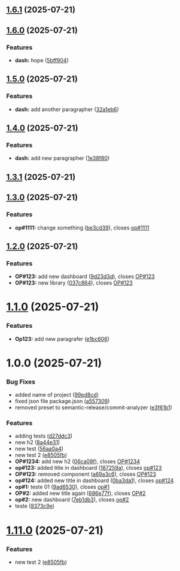 ## [1.6.1](https://github.com/devericlp/teste-changelog/compare/v1.6.0...v1.6.1) (2025-07-21)

## [1.6.0](https://github.com/devericlp/teste-changelog/compare/v1.5.0...v1.6.0) (2025-07-21)

### Features

* **dash:** hope ([5bff904](https://github.com/devericlp/teste-changelog/commit/5bff9046afa923a4c39bc2a7f32e759398b7a885))

## [1.5.0](https://github.com/devericlp/teste-changelog/compare/v1.4.0...v1.5.0) (2025-07-21)

### Features

* **dash:** add another paragrapher ([32a1eb6](https://github.com/devericlp/teste-changelog/commit/32a1eb6b49e236f0515778d860348b5e0a224a42))

## [1.4.0](https://github.com/devericlp/teste-changelog/compare/v1.3.1...v1.4.0) (2025-07-21)

### Features

* **dash:** add new paragrapher ([1e38f80](https://github.com/devericlp/teste-changelog/commit/1e38f80754c68819f00051ba7100787a0f764275))

## [1.3.1](https://github.com/devericlp/teste-changelog/compare/v1.3.0...v1.3.1) (2025-07-21)

## [1.3.0](https://github.com/devericlp/teste-changelog/compare/v1.2.0...v1.3.0) (2025-07-21)

### Features

* **op#1111:** change something ([be3cd39](https://github.com/devericlp/teste-changelog/commit/be3cd39b4a4c0e1c5b0a629218e01d40710b8f4e)), closes [op#1111](https://github.com/devericlp/op/issues/1111)

## [1.2.0](https://github.com/devericlp/teste-changelog/compare/v1.1.0...v1.2.0) (2025-07-21)

### Features

* **OP#123:** add new dashboard ([9d23d3d](https://github.com/devericlp/teste-changelog/commit/9d23d3d97d84731477fc823dbeb3c1899c64c4b6)), closes [OP#123](https://github.com/devericlp/OP/issues/123)
* **OP#123:** new library ([037c864](https://github.com/devericlp/teste-changelog/commit/037c8646308be0f0eca512d2a97f817304882d9a)), closes [OP#123](https://github.com/devericlp/OP/issues/123)

# [1.1.0](https://github.com/devericlp/teste-changelog/compare/v1.0.0...v1.1.0) (2025-07-21)


### Features

* **Op123:** add new paragrafer ([e1bc606](https://github.com/devericlp/teste-changelog/commit/e1bc6063b417dea0ec48d4fb94c94c83f26c6a24))

# 1.0.0 (2025-07-21)


### Bug Fixes

* added name of project ([99ed8cd](https://github.com/devericlp/teste-changelog/commit/99ed8cd24e27e4d0b616d2f4ca5e082a59196eb9))
* fixed json file package.json ([a557309](https://github.com/devericlp/teste-changelog/commit/a557309941de0b5719912c19a9adc7973d860175))
* removed preset to semantic-release/commit-analyzer ([e3f61b1](https://github.com/devericlp/teste-changelog/commit/e3f61b193c0f0ccf7c6f406eafa54a09c700a426))


### Features

* adding tests ([d27ddc3](https://github.com/devericlp/teste-changelog/commit/d27ddc367352fbf7cf588fd7592393379865cdf1))
* new h2 ([8a44e31](https://github.com/devericlp/teste-changelog/commit/8a44e3115e529b96268b66037ec714138c520358))
* new test ([56aa0a4](https://github.com/devericlp/teste-changelog/commit/56aa0a4318920cd5d19806707e58c20333dcbca6))
* new test 2 ([e8505fb](https://github.com/devericlp/teste-changelog/commit/e8505fbf5b9e347cd8c32ade59ca86cdd088ce78))
* **OP#1234:** add new h2 ([06ca08f](https://github.com/devericlp/teste-changelog/commit/06ca08ff598ecf82a5ff4338a493acbd6d82f9f3)), closes [OP#1234](https://github.com/OP/issues/1234)
* **op#123:** added title in dashboard ([187259a](https://github.com/devericlp/teste-changelog/commit/187259a3a7706716eb0395b2b99fa08085132968)), closes [op#123](https://github.com/op/issues/123)
* **OP#123:** removed component ([a69a3c6](https://github.com/devericlp/teste-changelog/commit/a69a3c6f6d5b06fc54ca3a860e0489ba4443dcfe)), closes [OP#123](https://github.com/OP/issues/123)
* **op#124:** added new title in dashboard ([0ba3da1](https://github.com/devericlp/teste-changelog/commit/0ba3da16a567ece030bfcca3fca1d74203c7c6d9)), closes [op#124](https://github.com/op/issues/124)
* **op#1:** teste 01 ([9ad6530](https://github.com/devericlp/teste-changelog/commit/9ad65303eed9d3edd9e50df907131bd69da9ad78)), closes [op#1](https://github.com/op/issues/1)
* **OP#2:** added new title again ([686e77f](https://github.com/devericlp/teste-changelog/commit/686e77f1bfdfb6421178a2c192dfbb2cae9bba0d)), closes [OP#2](https://github.com/OP/issues/2)
* **op#2:** new dashboard ([7eb1db3](https://github.com/devericlp/teste-changelog/commit/7eb1db3a659f656610b5343cbf2aca1d36d186ff)), closes [op#2](https://github.com/op/issues/2)
* teste ([8373c9e](https://github.com/devericlp/teste-changelog/commit/8373c9e44a7f4575f4cd4c715796514c7777b76c))

# [1.11.0](https://github.com/devericlp/teste-changelog/compare/v1.10.0...v1.11.0) (2025-07-21)


### Features

* new test 2 ([e8505fb](https://github.com/devericlp/teste-changelog/commit/e8505fbf5b9e347cd8c32ade59ca86cdd088ce78))
